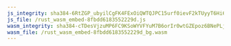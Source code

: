 ```yaml
---
js_integrity: sha384-6RtZGP_ubyilCgFK4FExOiQWTQJPC15urf0ievF2kTUyyT6Hi615C1218wPM2Uce
js_file: /rust_wasm_embed-8fbdd6183552229d.js
wasm_integrity: sha384-cTDesVjzuMP6FC9KSoWYVFYuM7B6orIr0wtGZEpoz6BNePLjBqZ4jmoCk-usWtGK
wasm_file: /rust_wasm_embed-8fbdd6183552229d_bg.wasm
---
```


